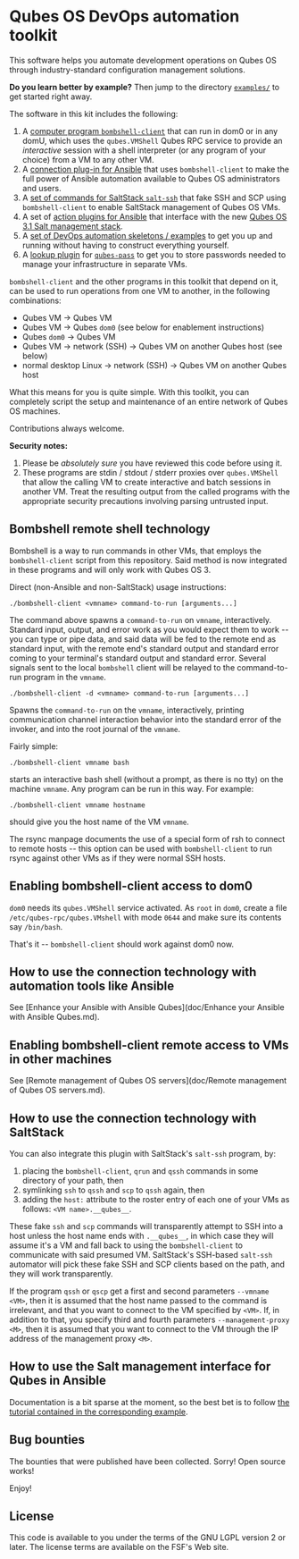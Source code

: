 Qubes OS DevOps automation toolkit
==================================

This software helps you automate development operations on Qubes OS through
industry-standard configuration management solutions.

**Do you learn better by example?**  Then jump to the directory
[`examples/`](examples/) to  get started right away.

The software in this kit includes the following:

1. A [computer program `bombshell-client`](./bin/bombshell-client) that can run in dom0 or
   in any domU, which uses the `qubes.VMShell` Qubes RPC service
   to provide an *interactive* session with a shell interpreter
   (or any program of your choice) from a VM to any other VM.
2. A [connection plug-in for Ansible](./ansible/connection_plugins/qubes.py)
   that uses `bombshell-client` to make the full power of Ansible automation
   available to Qubes OS administrators and users.
3. A [set of commands for SaltStack `salt-ssh`](./bin/) that fake SSH
   and SCP using `bombshell-client` to enable SaltStack management
   of Qubes OS VMs.
4. A set of [action plugins for Ansible](./ansible/action_plugins/) that
   interface with the new
   [Qubes OS 3.1 Salt management stack](https://www.qubes-os.org/news/2015/12/14/mgmt-stack/).
5. A [set of DevOps automation skeletons / examples](./examples/) to get you up and
   running without having to construct everything yourself.
6. A [lookup plugin](./lookup_plugins) for
   [`qubes-pass`](https://github.com/Rudd-O/qubes-pass) to get you to
   store passwords needed to manage your infrastructure in separate VMs.

`bombshell-client` and the other programs in this toolkit that
depend on it, can be used to run operations from one VM to another,
in the following combinations:

* Qubes VM -> Qubes VM
* Qubes VM -> Qubes `dom0` (see below for enablement instructions)
* Qubes `dom0` -> Qubes VM
* Qubes VM -> network (SSH) -> Qubes VM on another Qubes host (see below)
* normal desktop Linux -> network (SSH) -> Qubes VM on another Qubes host

What this means for you is quite simple.  With this toolkit, you can completely
script the setup and maintenance of an entire network of Qubes OS machines.

Contributions always welcome.

**Security notes:**

1. Please be *absolutely sure* you have reviewed this code before using it.
2. These programs are stdin / stdout / stderr proxies over `qubes.VMShell`
   that allow the calling VM to create interactive and batch sessions in
   another VM.  Treat the resulting output from the called programs with
   the appropriate security precautions involving parsing untrusted input.

Bombshell remote shell technology
---------------------------------

Bombshell is a way to run commands in other VMs, that employs the `bombshell-client` script from this repository.  Said method is now integrated in these programs and will only work with Qubes OS 3.

Direct (non-Ansible and non-SaltStack) usage instructions:

    ./bombshell-client <vmname> command-to-run [arguments...]

The command above spawns a `command-to-run` on `vmname`, interactively.  Standard input, output, and error work as you would expect them to work -- you can type or pipe data, and said data will be fed to the remote end as standard input, with the remote end's standard output and standard error coming to your terminal's standard output and standard error.  Several signals sent to the local `bombshell` client will be relayed to the command-to-run program in the `vmname`.

    ./bombshell-client -d <vmname> command-to-run [arguments...]

Spawns the `command-to-run` on the `vmname`, interactively, printing communication channel interaction behavior into the standard error of the invoker, and into the root journal of the `vmname`.

Fairly simple:

    ./bombshell-client vmname bash

starts an interactive bash shell (without a prompt, as there is no tty)
on the machine `vmname`.  Any program can be run in this way.  For
example:

    ./bombshell-client vmname hostname

should give you the host name of the VM `vmname`.

The rsync manpage documents the use of a special form of rsh to connect
to remote hosts -- this option can be used with `bombshell-client`
to run rsync against other VMs as if they were normal SSH hosts.

Enabling bombshell-client access to dom0
----------------------------------------

`dom0` needs its `qubes.VMShell` service activated.  As `root` in `dom0`,
create a file `/etc/qubes-rpc/qubes.VMshell` with mode `0644` and make
sure its contents say `/bin/bash`.

That's it -- `bombshell-client` should work against dom0 now.

How to use the connection technology with automation tools like Ansible
-----------------------------------------------------------------------

See [Enhance your Ansible with Ansible Qubes](doc/Enhance your Ansible with Ansible Qubes.md).

Enabling bombshell-client remote access to VMs in other machines
----------------------------------------------------------------

See [Remote management of Qubes OS servers](doc/Remote management of Qubes OS servers.md).

How to use the connection technology with SaltStack
---------------------------------------------------

You can also integrate this plugin with SaltStack's `salt-ssh` program, by:

1. placing the `bombshell-client`, `qrun` and `qssh` commands
   in some directory of your path, then
2. symlinking `ssh` to `qssh` and `scp` to `qssh` again, then
3. adding the `host:` attribute to the roster entry of each one of your
   VMs as follows: `<VM name>.__qubes__`.

These fake `ssh` and `scp` commands will transparently attempt to SSH
into a host unless the host name ends with `.__qubes__`, in which case
they will assume it's a VM and fall back to using the `bombshell-client`
to communicate with said presumed VM.  SaltStack's SSH-based `salt-ssh`
automator will pick these fake SSH and SCP clients based on the path,
and they will work transparently.

If the program `qssh` or `qscp` get a first and second parameters
`--vmname <VM>`, then it is assumed that the host name passed to
the command is irrelevant, and that you want to connect to the VM
specified by `<VM>`.  If, in addition to that, you specify third
and fourth parameters `--management-proxy <M>`, then it is assumed
that you want to connect to the VM through the IP address of the
management proxy `<M>`.

How to use the Salt management interface for Qubes in Ansible
-------------------------------------------------------------

Documentation is a bit sparse at the moment, so the best bet is
to follow [the tutorial contained in the corresponding example](./examples/qubesformation/).

Bug bounties
------------

The bounties that were published have been collected.  Sorry!   Open source works!

Enjoy!

License
-------

This code is available to you under the terms of the GNU LGPL version 2
or later.  The license terms are available on the FSF's Web site.
